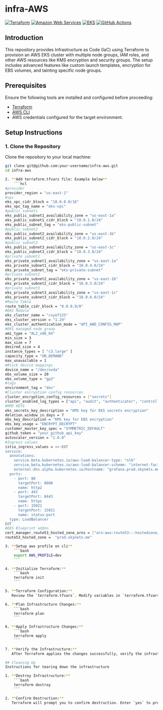 # infra-AWS

[![Terraform](https://img.shields.io/badge/Terraform-844FBA.svg?style=for-the-badge&logo=Terraform&logoColor=white)](https://www.terraform.io/) 
[![Amazon Web Services](https://img.shields.io/badge/Amazon%20Web%20Services-232F3E.svg?style=for-the-badge&logo=Amazon-Web-Services&logoColor=white)](https://aws.amazon.com/)
[![EKS](https://img.shields.io/badge/EKS-FF9900.svg?style=for-the-badge&logo=Amazon-EKS&logoColor=white)](https://aws.amazon.com/eks/)
[![GitHub Actions](https://img.shields.io/badge/GitHub%20Actions-2088FF.svg?style=for-the-badge&logo=GitHub-Actions&logoColor=white)](https://github.com/features/actions)

## Introduction
This repository provides Infrastructure as Code (IaC) using Terraform to provision an AWS EKS cluster with multiple node groups, IAM roles, and other AWS resources like KMS encryption and security groups. The setup includes advanced features like custom launch templates, encryption for EBS volumes, and tainting specific node groups.

## Prerequisites
Ensure the following tools are installed and configured before proceeding:
- [Terraform](https://www.terraform.io/)
- [AWS CLI](https://docs.aws.amazon.com/cli/latest/userguide/getting-started-install.html)
- AWS credentials configured for the target environment.

## Setup Instructions

### 1. Clone the Repository
Clone the repository to your local machine:
```bash
git clone git@github.com:your-username/infra-aws.git
cd infra-aws

2. **Add terraform.tfvars file: Example below**
    ```hcl
#provider
provider_region = "us-east-1"
#vpc
eks_vpc_cidr_block = "10.0.0.0/16"
eks_vpc_tag_name = "eks-vpc"
#public subnet1
eks_public_subnet1_availability_zone = "us-east-1a"
eks_public_subnet1_cidr_block = "10.0.1.0/24"
eks_public_subnet_tag = "eks-public-subnet"
#public subnet2
eks_public_subnet2_availability_zone = "us-east-1b"
eks_public_subnet2_cidr_block = "10.0.2.0/24"
#public subnet3
eks_public_subnet3_availability_zone = "us-east-1c"
eks_public_subnet3_cidr_block = "10.0.3.0/24" 
#private subnet1
eks_private_subnet1_availability_zone = "us-east-1a"
eks_private_subnet1_cidr_block = "10.0.4.0/24" 
eks_private_subnet_tag = "eks-private-subnet"
#private subnet2
eks_private_subnet2_availability_zone = "us-east-1b"
eks_private_subnet2_cidr_block = "10.0.5.0/24" 
#private subnet3
eks_private_subnet3_availability_zone = "us-east-1c"
eks_private_subnet3_cidr_block = "10.0.6.0/24"
#Route Table
route_table_cidr_block = "0.0.0.0/0"
#EKS Module
eks_cluster_name = "csye7125"
eks_cluster_version = "1.29"
eks_cluster_authentication_mode = "API_AND_CONFIG_MAP"
#EKS managed node group
ami_type = "AL2_x86_64"
min_size = 3
max_size = 7
desired_size = 4
instance_types = [ "c3.large" ]
capacity_type = "ON_DEMAND"
max_unavailable = 1
#Block device mappings 
device_name = "/dev/xvda"
ebs_volume_size = 20
ebs_volume_type = "gp2"
#tags
environment_tag = "dev"
#Cluster encryption config resources
cluster_encryption_config_resources = ["secrets"]
cluster_enabled_log_types = ["api", "audit", "authenticator", "controllerManager", "scheduler"]
#KMS KEYS
eks_secrets_key_description = "KMS key for EKS secrets encryption"
deletion_window_in_days = 7
ebs_key_description = "KMS key for EBS encryption"
ebs_key_usage = "ENCRYPT_DECRYPT"
customer_master_key_spec = "SYMMETRIC_DEFAULT"
github_token = "your_github_api_key"
autoscaler_version = "1.0.0"
#Ingress values 
istio_ingress_values = <<-EOT
service:
  annotations:
    service.beta.kubernetes.io/aws-load-balancer-type: "nlb"
    service.beta.kubernetes.io/aws-load-balancer-scheme: "internet-facing"
    external-dns.alpha.kubernetes.io/hostname: "grafana.prod.skynetx.me,cve.prod.skynetx.me"
  ports:
    - port: 80
      targetPort: 8080
      name: http2
    - port: 443
      targetPort: 8443
      name: https
    - port: 15021
      targetPort: 15021
      name: status-port
  type: LoadBalancer
EOT
#EKS Blueprint addon
cert_manager_route53_hosted_zone_arns = ["arn:aws:route53:::hostedzone/your_hosted_zone_id"]
route53_hosted_zone =  "prod.skynetx.me"

3. **Setup aws profile on cli**
    ```bash
    export AWS_PROFILE=dev
    ```

4. **Initialize Terraform:**
    ```bash
    terraform init
    ```

5. **Terraform Configuration:**
   Review the `terraform.tfvars`. Modify variables in `terraform.tfvars` as needed for your environment.

6. **Plan Infrastructure Changes:**
    ```bash
    terraform plan
    ```

6. **Apply Infrastructure Changes:**
    ```bash
    terraform apply
    ```

7. **Verify the Infrastructure:**
   After Terraform applies the changes successfully, verify the infrastructure on GCP.

## Cleaning Up
Instructions for tearing down the infrastructure

1. **Destroy Infrastructure:**
    ```bash
    terraform destroy
    ```

2. **Confirm Destruction:**
   Terraform will prompt you to confirm destruction. Enter `yes` to proceed with tearing down the infrastructure.
